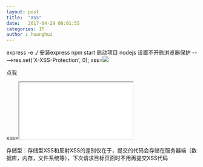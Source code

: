 ```yaml
---
layout: post
title:  "XSS"
date:   2017-04-29 00:01:55
categories: IT
author : huanghui
---
```

express -e ./  安装express
npm start 启动项目
nodejs 设置不开启浏览器保护 ---->res.set('X-XSS-Protection', 0);
xss=<img src="null" onerror="alert(1)"/>
<p onclick="alert('点我')">点我</p>
xss=<iframe src="//baidu.com/t.html"></iframe>

存储型：存储型XSS和反射XSS的差别仅在于，提交的代码会存储在服务器端（数据库，内存，文件系统等），下次请求目标页面时不用再提交XSS代码

